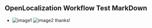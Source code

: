 ## OpenLocalization Workflow Test MarkDown
* ![image1](.\c7e3cdac-8674-4c82-b5b9-16b6afdf6c00.png)   ![image2](.\520ddf6e-1773-4fe7-8695-8f8eeef244f0.png) 
thanks!